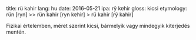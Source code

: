 title: rü kahir
lang: hu
date: 2016-05-21
ipa: rỹ kɐhir
gloss: kicsi
etymology: rün [ryn] >> rün kahir [ryn kɐhir] > rü kahir [rỹ kahir]

Fizikai értelemben, méret szerint kicsi, bármelyik vagy mindegyik kiterjedés mentén.